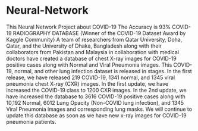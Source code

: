 # Neural-Network
This Neural Network Project about COVID-19
The Accuracy is 93%
COVID-19 RADIOGRAPHY DATABASE (Winner of the COVID-19 Dataset Award by Kaggle Community)
A team of researchers from Qatar University, Doha, Qatar, and the University of Dhaka, Bangladesh along with their collaborators from Pakistan and Malaysia in collaboration with medical doctors have created a database of chest X-ray images for COVID-19 positive cases along with Normal and Viral Pneumonia images. This COVID-19, normal, and other lung infection dataset is released in stages. In the first release, we have released 219 COVID-19, 1341 normal, and 1345 viral pneumonia chest X-ray (CXR) images. In the first update, we have increased the COVID-19 class to 1200 CXR images. In the 2nd update, we have increased the database to 3616 COVID-19 positive cases along with 10,192 Normal, 6012 Lung Opacity (Non-COVID lung infection), and 1345 Viral Pneumonia images and corresponding lung masks. We will continue to update this database as soon as we have new x-ray images for COVID-19 pneumonia patients.
